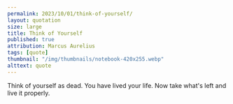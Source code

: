 ```yaml
---
permalink: 2023/10/01/think-of-yourself/
layout: quotation
size: large
title: Think of Yourself
published: true
attribution: Marcus Aurelius
tags: [quote]
thumbnail: "/img/thumbnails/notebook-420x255.webp"
alttext: quote
---
```


Think of yourself as dead. You have lived your life. Now take what's left and live it properly.
